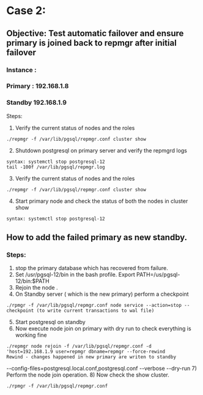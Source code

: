 # Case 2:
## Objective: Test automatic failover and ensure primary is joined back to repmgr after initial failover
### Instance : 
### Primary : 192.168.1.8
### Standby 192.168.1.9

Steps:
1)	Verify the current status of nodes and the roles
```
./repmgr -f /var/lib/pgsql/repmgr.conf cluster show
```
2)	Shutdown postgresql on primary server and verify the repmgrd logs
```
syntax: systemctl stop postgresql-12
tail -100f /var/lib/pgsql/repmgr.log
```
3)	Verify the current status of nodes and the roles
```
./repmgr -f /var/lib/pgsql/repmgr.conf cluster show
```
4)	Start primary node and check the status of both the nodes in cluster show
```
syntax: systemctl stop postgresql-12
```

## How to add the failed primary as new standby.
### Steps: 
1)	stop the primary database which has recovered from failure.
2)	Set /usr/pgsql-12/bin in the bash profile.
Export PATH=/us/pgsql-12/bin:$PATH
3)	Rejoin the node .
4)	On Standby server ( which is the new primary) perform a checkpoint
```
./rpmgr -f /var/lib/pgsql/repmgr.conf node service --action=stop --checkpoint (to write current transactions to wal file) 
``` 
5)	Start postgresql on standby
6)	Now execute node join on primary with dry run to check everything is working fine
```
./repmgr node rejoin -f /var/lib/pgsql/repmgr.conf -d 'host=192.168.1.9 user=repmgr dbname=repmgr --force-rewind
Rewind - changes happened in new primary are writen to standby
```
--config-files=postgresql.local.conf,postgresql.conf --verbose --dry-run
7)	Perform the node join operation.
8)	Now check the show cluster.
```
./rpmgr -f /var/lib/pgsql/repmgr.conf
```

 
